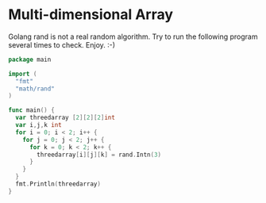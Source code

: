 # Multi-dimensional Array

Golang rand is not a real random algorithm. Try to run the following program several times to check. Enjoy. :-\)

```go
package main

import (
  "fmt"
  "math/rand"
)

func main() {
  var threedarray [2][2][2]int
  var i,j,k int
  for i = 0; i < 2; i++ {
    for j = 0; j < 2; j++ {
      for k = 0; k < 2; k++ {
        threedarray[i][j][k] = rand.Intn(3)
      }
    }
  }
  fmt.Println(threedarray)
}
```

